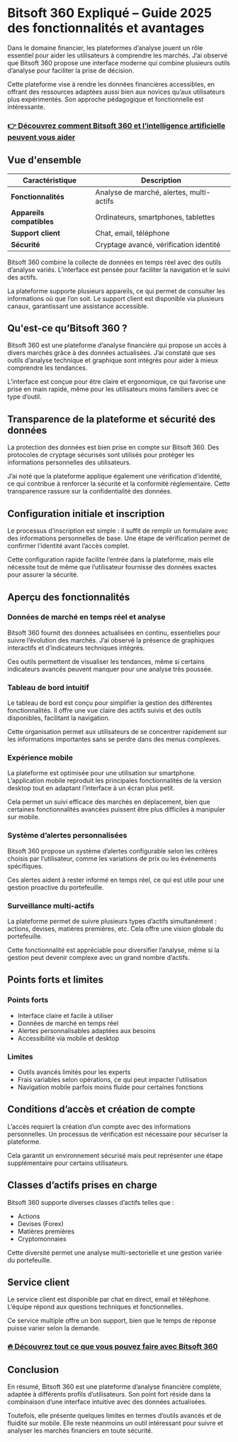 # Bitsoft 360 Expliqué – Guide 2025 des fonctionnalités et avantages
 

Dans le domaine financier, les plateformes d’analyse jouent un rôle essentiel pour aider les utilisateurs à comprendre les marchés. J’ai observé que Bitsoft 360 propose une interface moderne qui combine plusieurs outils d’analyse pour faciliter la prise de décision.

Cette plateforme vise à rendre les données financières accessibles, en offrant des ressources adaptées aussi bien aux novices qu’aux utilisateurs plus expérimentés. Son approche pédagogique et fonctionnelle est intéressante.

### [👉 Découvrez comment Bitsoft 360 et l’intelligence artificielle peuvent vous aider](https://tinyurl.com/2xll7l9x)
## Vue d'ensemble

| Caractéristique          | Description                              |
|-------------------------|----------------------------------------|
| **Fonctionnalités**       | Analyse de marché, alertes, multi-actifs |
| **Appareils compatibles** | Ordinateurs, smartphones, tablettes    |
| **Support client**        | Chat, email, téléphone                  |
| **Sécurité**              | Cryptage avancé, vérification identité |

Bitsoft 360 combine la collecte de données en temps réel avec des outils d’analyse variés. L’interface est pensée pour faciliter la navigation et le suivi des actifs.

La plateforme supporte plusieurs appareils, ce qui permet de consulter les informations où que l’on soit. Le support client est disponible via plusieurs canaux, garantissant une assistance accessible.

## Qu'est-ce qu’Bitsoft 360 ?

Bitsoft 360 est une plateforme d’analyse financière qui propose un accès à divers marchés grâce à des données actualisées. J’ai constaté que ses outils d’analyse technique et graphique sont intégrés pour aider à mieux comprendre les tendances.

L’interface est conçue pour être claire et ergonomique, ce qui favorise une prise en main rapide, même pour les utilisateurs moins familiers avec ce type d’outil.

## Transparence de la plateforme et sécurité des données

La protection des données est bien prise en compte sur Bitsoft 360. Des protocoles de cryptage sécurisés sont utilisés pour protéger les informations personnelles des utilisateurs.

J’ai noté que la plateforme applique également une vérification d’identité, ce qui contribue à renforcer la sécurité et la conformité réglementaire. Cette transparence rassure sur la confidentialité des données.

## Configuration initiale et inscription

Le processus d’inscription est simple : il suffit de remplir un formulaire avec des informations personnelles de base. Une étape de vérification permet de confirmer l’identité avant l’accès complet.

Cette configuration rapide facilite l’entrée dans la plateforme, mais elle nécessite tout de même que l’utilisateur fournisse des données exactes pour assurer la sécurité.

## Aperçu des fonctionnalités

### Données de marché en temps réel et analyse

Bitsoft 360 fournit des données actualisées en continu, essentielles pour suivre l’évolution des marchés. J’ai observé la présence de graphiques interactifs et d’indicateurs techniques intégrés.

Ces outils permettent de visualiser les tendances, même si certains indicateurs avancés peuvent manquer pour une analyse très poussée.

### Tableau de bord intuitif

Le tableau de bord est conçu pour simplifier la gestion des différentes fonctionnalités. Il offre une vue claire des actifs suivis et des outils disponibles, facilitant la navigation.

Cette organisation permet aux utilisateurs de se concentrer rapidement sur les informations importantes sans se perdre dans des menus complexes.

### Expérience mobile

La plateforme est optimisée pour une utilisation sur smartphone. L’application mobile reproduit les principales fonctionnalités de la version desktop tout en adaptant l’interface à un écran plus petit.

Cela permet un suivi efficace des marchés en déplacement, bien que certaines fonctionnalités avancées puissent être plus difficiles à manipuler sur mobile.

### Système d’alertes personnalisées

Bitsoft 360 propose un système d’alertes configurable selon les critères choisis par l’utilisateur, comme les variations de prix ou les événements spécifiques.

Ces alertes aident à rester informé en temps réel, ce qui est utile pour une gestion proactive du portefeuille.

### Surveillance multi-actifs

La plateforme permet de suivre plusieurs types d’actifs simultanément : actions, devises, matières premières, etc. Cela offre une vision globale du portefeuille.

Cette fonctionnalité est appréciable pour diversifier l’analyse, même si la gestion peut devenir complexe avec un grand nombre d’actifs.

## Points forts et limites

### Points forts

- Interface claire et facile à utiliser  
- Données de marché en temps réel  
- Alertes personnalisables adaptées aux besoins  
- Accessibilité via mobile et desktop  

### Limites

- Outils avancés limités pour les experts  
- Frais variables selon opérations, ce qui peut impacter l’utilisation  
- Navigation mobile parfois moins fluide pour certaines fonctions  

## Conditions d’accès et création de compte

L’accès requiert la création d’un compte avec des informations personnelles. Un processus de vérification est nécessaire pour sécuriser la plateforme.

Cela garantit un environnement sécurisé mais peut représenter une étape supplémentaire pour certains utilisateurs.

## Classes d’actifs prises en charge

Bitsoft 360 supporte diverses classes d’actifs telles que :

- Actions  
- Devises (Forex)  
- Matières premières  
- Cryptomonnaies  

Cette diversité permet une analyse multi-sectorielle et une gestion variée du portefeuille.

## Service client

Le service client est disponible par chat en direct, email et téléphone. L’équipe répond aux questions techniques et fonctionnelles.

Ce service multiple offre un bon support, bien que le temps de réponse puisse varier selon la demande.

### [🔥 Découvrez tout ce que vous pouvez faire avec Bitsoft 360](https://tinyurl.com/2xll7l9x)
## Conclusion

En résumé, Bitsoft 360 est une plateforme d’analyse financière complète, adaptée à différents profils d’utilisateurs. Son point fort réside dans la combinaison d’une interface intuitive avec des données actualisées.

Toutefois, elle présente quelques limites en termes d’outils avancés et de fluidité sur mobile. Elle reste néanmoins un outil intéressant pour suivre et analyser les marchés financiers en toute sécurité.
